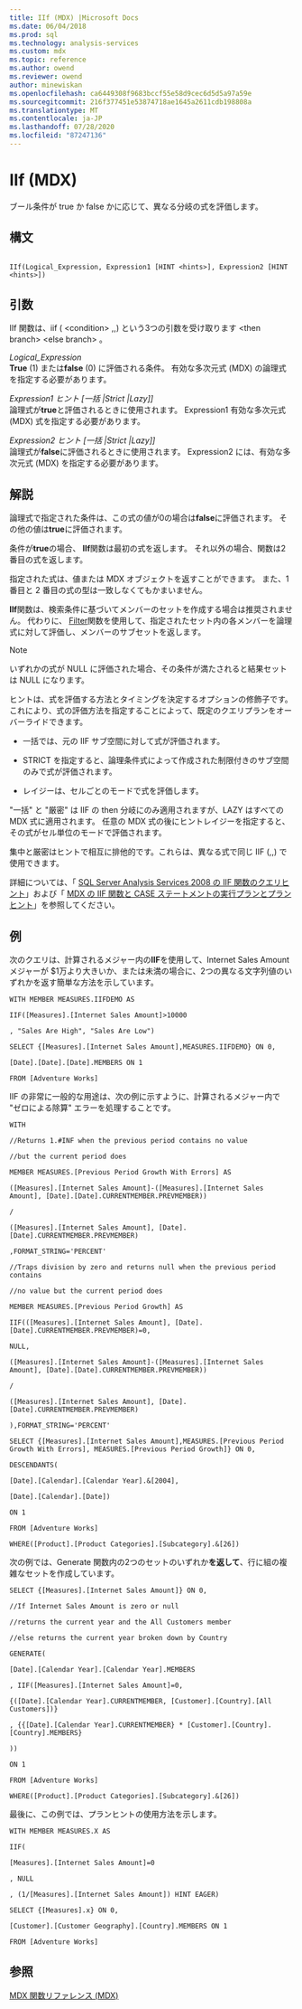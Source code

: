 ```yaml
---
title: IIf (MDX) |Microsoft Docs
ms.date: 06/04/2018
ms.prod: sql
ms.technology: analysis-services
ms.custom: mdx
ms.topic: reference
ms.author: owend
ms.reviewer: owend
author: minewiskan
ms.openlocfilehash: ca6449308f9683bccf55e58d9cec6d5d5a97a59e
ms.sourcegitcommit: 216f377451e53874718ae1645a2611cdb198808a
ms.translationtype: MT
ms.contentlocale: ja-JP
ms.lasthandoff: 07/28/2020
ms.locfileid: "87247136"
---
```

# <a name="iif-mdx"></a>IIf (MDX)


  ブール条件が true か false かに応じて、異なる分岐の式を評価します。  
  
## <a name="syntax"></a>構文  
  
```  
  
IIf(Logical_Expression, Expression1 [HINT <hints>], Expression2 [HINT <hints>])  
```  
  
## <a name="arguments"></a>引数  
 IIf 関数は、iif ( \<condition> ,,) という3つの引数を受け取ります \<then branch> \<else branch> 。  
  
 *Logical_Expression*  
 **True** (1) または**false** (0) に評価される条件。 有効な多次元式 (MDX) の論理式を指定する必要があります。  
  
 *Expression1 ヒント [一括 |Strict |Lazy]]*  
 論理式が**true**と評価されるときに使用されます。 Expression1 有効な多次元式 (MDX) 式を指定する必要があります。  
  
 *Expression2 ヒント [一括 |Strict |Lazy]]*  
 論理式が**false**に評価されるときに使用されます。 Expression2 には、有効な多次元式 (MDX) を指定する必要があります。  
  
## <a name="remarks"></a>解説  
 論理式で指定された条件は、この式の値が0の場合は**false**に評価されます。 その他の値は**true**に評価されます。  
  
 条件が**true**の場合、 **IIf**関数は最初の式を返します。 それ以外の場合、関数は2番目の式を返します。  
  
 指定された式は、値または MDX オブジェクトを返すことができます。 また、1 番目と 2 番目の式の型は一致しなくてもかまいません。  
  
 **IIf**関数は、検索条件に基づいてメンバーのセットを作成する場合は推奨されません。 代わりに、 [Filter](../mdx/filter-mdx.md)関数を使用して、指定されたセット内の各メンバーを論理式に対して評価し、メンバーのサブセットを返します。  
  
> [!NOTE]  
>  いずれかの式が NULL に評価された場合、その条件が満たされると結果セットは NULL になります。  
  
 ヒントは、式を評価する方法とタイミングを決定するオプションの修飾子です。 これにより、式の評価方法を指定することによって、既定のクエリプランをオーバーライドできます。  
  
-   一括では、元の IIF サブ空間に対して式が評価されます。  
  
-   STRICT を指定すると、論理条件式によって作成された制限付きのサブ空間のみで式が評価されます。  
  
-   レイジーは、セルごとのモードで式を評価します。  
  
 "一括" と "厳密" は IIF の then 分岐にのみ適用されますが、LAZY はすべての MDX 式に適用されます。 任意の MDX 式の後にヒントレイジーを指定すると、その式がセル単位のモードで評価されます。  
  
 集中と厳密はヒントで相互に排他的です。これらは、異なる式で同じ IIF (,,) で使用できます。  
  
 詳細については、「 [SQL Server Analysis Services 2008 の IIF 関数のクエリヒント](http://www.ssas-info.com/analysis-services-articles/50-mdx/1103-iif-function-query-hints-in-sql-server-analysis-services-2008)」および「 [MDX の IIF 関数と CASE ステートメントの実行プランとプランヒント](https://go.microsoft.com/fwlink/?LinkId=269565)」を参照してください。  
  
## <a name="examples"></a>例  
 次のクエリは、計算されるメジャー内の**IIF**を使用して、Internet Sales Amount メジャーが $1万より大きいか、または未満の場合に、2つの異なる文字列値のいずれかを返す簡単な方法を示しています。  
  
 `WITH MEMBER MEASURES.IIFDEMO AS`  
  
 `IIF([Measures].[Internet Sales Amount]>10000`  
  
 `, "Sales Are High", "Sales Are Low")`  
  
 `SELECT {[Measures].[Internet Sales Amount],MEASURES.IIFDEMO} ON 0,`  
  
 `[Date].[Date].[Date].MEMBERS ON 1`  
  
 `FROM [Adventure Works]`  
  
 IIF の非常に一般的な用途は、次の例に示すように、計算されるメジャー内で "ゼロによる除算" エラーを処理することです。  
  
 `WITH`  
  
 `//Returns 1.#INF when the previous period contains no value`  
  
 `//but the current period does`  
  
 `MEMBER MEASURES.[Previous Period Growth With Errors] AS`  
  
 `([Measures].[Internet Sales Amount]-([Measures].[Internet Sales Amount], [Date].[Date].CURRENTMEMBER.PREVMEMBER))`  
  
 `/`  
  
 `([Measures].[Internet Sales Amount], [Date].[Date].CURRENTMEMBER.PREVMEMBER)`  
  
 `,FORMAT_STRING='PERCENT'`  
  
 `//Traps division by zero and returns null when the previous period contains`  
  
 `//no value but the current period does`  
  
 `MEMBER MEASURES.[Previous Period Growth] AS`  
  
 `IIF(([Measures].[Internet Sales Amount], [Date].[Date].CURRENTMEMBER.PREVMEMBER)=0,`  
  
 `NULL,`  
  
 `([Measures].[Internet Sales Amount]-([Measures].[Internet Sales Amount], [Date].[Date].CURRENTMEMBER.PREVMEMBER))`  
  
 `/`  
  
 `([Measures].[Internet Sales Amount], [Date].[Date].CURRENTMEMBER.PREVMEMBER)`  
  
 `),FORMAT_STRING='PERCENT'`  
  
 `SELECT {[Measures].[Internet Sales Amount],MEASURES.[Previous Period Growth With Errors], MEASURES.[Previous Period Growth]} ON 0,`  
  
 `DESCENDANTS(`  
  
 `[Date].[Calendar].[Calendar Year].&[2004],`  
  
 `[Date].[Calendar].[Date])`  
  
 `ON 1`  
  
 `FROM [Adventure Works]`  
  
 `WHERE([Product].[Product Categories].[Subcategory].&[26])`  
  
 次の例では、Generate 関数内の2つのセットのいずれか**を返して**、行に組の複雑なセットを作成しています。  
  
 `SELECT {[Measures].[Internet Sales Amount]} ON 0,`  
  
 `//If Internet Sales Amount is zero or null`  
  
 `//returns the current year and the All Customers member`  
  
 `//else returns the current year broken down by Country`  
  
 `GENERATE(`  
  
 `[Date].[Calendar Year].[Calendar Year].MEMBERS`  
  
 `, IIF([Measures].[Internet Sales Amount]=0,`  
  
 `{([Date].[Calendar Year].CURRENTMEMBER, [Customer].[Country].[All Customers])}`  
  
 `, {{[Date].[Calendar Year].CURRENTMEMBER} * [Customer].[Country].[Country].MEMBERS}`  
  
 `))`  
  
 `ON 1`  
  
 `FROM [Adventure Works]`  
  
 `WHERE([Product].[Product Categories].[Subcategory].&[26])`  
  
 最後に、この例では、プランヒントの使用方法を示します。  
  
 `WITH MEMBER MEASURES.X AS`  
  
 `IIF(`  
  
 `[Measures].[Internet Sales Amount]=0`  
  
 `, NULL`  
  
 `, (1/[Measures].[Internet Sales Amount]) HINT EAGER)`  
  
 `SELECT {[Measures].x} ON 0,`  
  
 `[Customer].[Customer Geography].[Country].MEMBERS ON 1`  
  
 `FROM [Adventure Works]`  
  
## <a name="see-also"></a>参照  
 [MDX 関数リファレンス &#40;MDX&#41;](../mdx/mdx-function-reference-mdx.md)  
  
  
